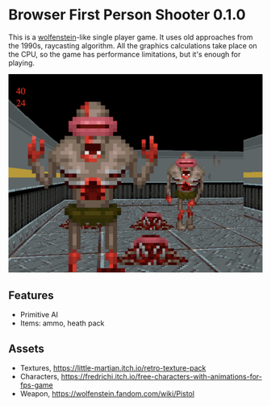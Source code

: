 Browser First Person Shooter 0.1.0
==================================

This is a [wolfenstein](https://en.wikipedia.org/wiki/Wolfenstein)-like single player game. It uses old approaches from the 1990s, raycasting algorithm. All the graphics calculations take place on the CPU, so the game has performance limitations, but it's enough for playing.

![image](./docs/screenshot.png)


## Features

- Primitive AI
- Items: ammo, heath pack

## Assets
- Textures, https://little-martian.itch.io/retro-texture-pack
- Characters, https://fredrichi.itch.io/free-characters-with-animations-for-fps-game
- Weapon, https://wolfenstein.fandom.com/wiki/Pistol
